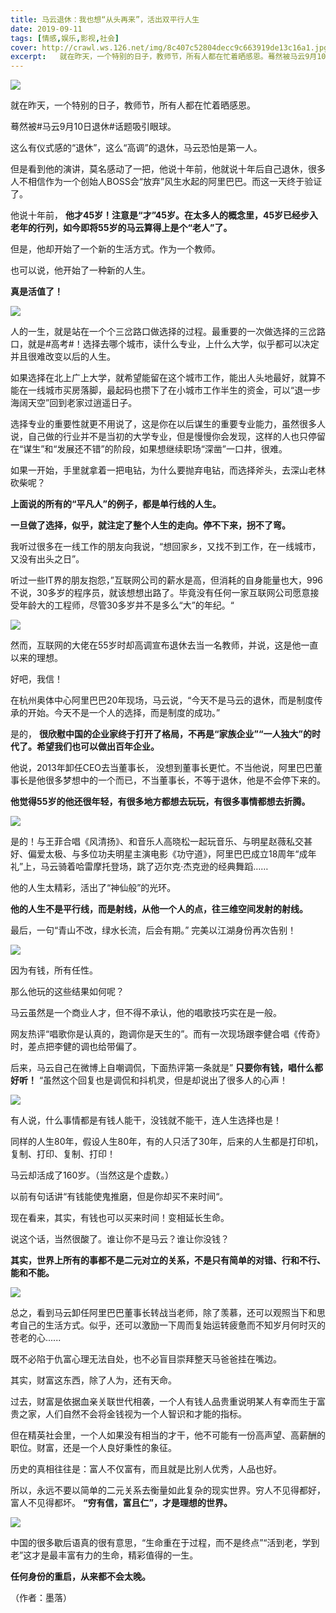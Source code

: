 ```yaml
---
title: 马云退休：我也想“从头再来”，活出双平行人生
date: 2019-09-11
tags: [情感,娱乐,影视,社会]
cover: http://crawl.ws.126.net/img/8c407c52804decc9c663919de13c16a1.jpg
excerpt:   就在昨天，一个特别的日子，教师节，所有人都在忙着晒感恩。蓦然被马云9月10日退休话题吸
---
```

![](http://crawl.ws.126.net/img/8c407c52804decc9c663919de13c16a1.jpg)  

就在昨天，一个特别的日子，教师节，所有人都在忙着晒感恩。

蓦然被#马云9月10日退休#话题吸引眼球。

这么有仪式感的“退休”，这么“高调”的退休，马云恐怕是第一人。

但是看到他的演讲，莫名感动了一把，他说十年前，他就说十年后自己退休，很多人不相信作为一个创始人BOSS会“放弃”风生水起的阿里巴巴。而这一天终于验证了。

他说十年前， **他才45岁！注意是“才”45岁。在太多人的概念里，45岁已经步入老年的行列，如今即将55岁的马云算得上是个“老人”了。**

但是，他却开始了一个新的生活方式。作为一个教师。

也可以说，他开始了一种新的人生。

**真是活值了！**

![](http://crawl.ws.126.net/img/bce59e1a91f1a40d52d1210d17866077.jpg)  

人的一生，就是站在一个个三岔路口做选择的过程。最重要的一次做选择的三岔路口，就是#高考#！选择去哪个城市，读什么专业，上什么大学，似乎都可以决定并且很难改变以后的人生。

如果选择在北上广上大学，就希望能留在这个城市工作，能出人头地最好，就算不能在一线城市买房落脚，最起码也攒下了在小城市工作半生的资金，可以“退一步海阔天空”回到老家过逍遥日子。

选择专业的重要性就更不用说了，这是你在以后谋生的重要专业能力，虽然很多人说，自己做的行业并不是当初的大学专业，但是慢慢你会发现，这样的人也只停留在“谋生”和“发展还不错”的阶段，如果想继续职场“深凿”一口井，很难。

如果一开始，手里就拿着一把电钻，为什么要抛弃电钻，而选择斧头，去深山老林砍柴呢？

**上面说的所有的“平凡人”的例子，都是单行线的人生。**

**一旦做了选择，似乎，就注定了整个人生的走向。停不下来，拐不了弯。**

我听过很多在一线工作的朋友向我说，“想回家乡，又找不到工作，在一线城市，又没有出头之日”。

听过一些IT界的朋友抱怨，”互联网公司的薪水是高，但消耗的自身能量也大，996不说，30多岁的程序员，就该想想出路了。毕竟没有任何一家互联网公司愿意接受年龄大的工程师，尽管30多岁并不是多么“大”的年纪。“

![](http://crawl.ws.126.net/img/c02022ab00d8b45aab19c9a0a89db49c.jpg)  

然而，互联网的大佬在55岁时却高调宣布退休去当一名教师，并说，这是他一直以来的理想。

好吧，我信！

在杭州奥体中心阿里巴巴20年现场，马云说，“今天不是马云的退休，而是制度传承的开始。今天不是一个人的选择，而是制度的成功。”

是的， **很欣慰中国的企业家终于打开了格局，不再是“家族企业”“一人独大”的时代了。希望我们也可以做出百年企业。**

他说，2013年卸任CEO去当董事长， 没想到董事长更忙。不当他说，阿里巴巴董事长是他很多梦想中的一个而已，不当董事长，不等于退休，他是不会停下来的。

**他觉得55岁的他还很年轻，有很多地方都想去玩玩，有很多事情都想去折腾。**

![](http://crawl.ws.126.net/img/9cee2ffd85365e728499e271c845d267.jpg)  

是的！与王菲合唱《风清扬》、和音乐人高晓松一起玩音乐、与明星赵薇私交甚好、偏爱太极、与多位功夫明星主演电影《功守道》，阿里巴巴成立18周年“成年礼”上，马云骑着哈雷摩托登场，跳了迈尔克·杰克逊的经典舞蹈……

他的人生太精彩，活出了“神仙般”的光环。

**他的人生不是平行线，而是射线，从他一个人的点，往三维空间发射的射线。**

最后，一句“青山不改，绿水长流，后会有期。” 完美以江湖身份再次告别！

![](http://crawl.ws.126.net/img/85301195dbc9c4d2368cd97a1c8a0b86.jpg)  

因为有钱，所有任性。

那么他玩的这些结果如何呢？

马云虽然是一个商业人才，但不得不承认，他的唱歌技巧实在是一般。

网友热评“唱歌你是认真的，跑调你是天生的”。而有一次现场跟李健合唱《传奇》时，差点把李健的调也给带偏了。

后来，马云自己在微博上自嘲调侃，下面热评第一条就是” **只要你有钱，唱什么都好听！** “虽然这个回复也是调侃和抖机灵，但是却说出了很多人的心声！

![](http://crawl.ws.126.net/img/49e995b1a2b89e0cc518dc3858d63044.jpg)  

有人说，什么事情都是有钱人能干，没钱就不能干，连人生选择也是！

同样的人生80年，假设人生80年，有的人只活了30年，后来的人生都是打印机，复制、打印、复制、打印！

马云却活成了160岁。（当然这是个虚数。）

以前有句话讲“有钱能使鬼推磨，但是你却买不来时间“。

现在看来，其实，有钱也可以买来时间！变相延长生命。

说这个话，当然很酸了。谁让你不是马云？谁让你没钱？

**其实，世界上所有的事都不是二元对立的关系，不是只有简单的对错、行和不行、能和不能。**

![](http://crawl.ws.126.net/img/cf6485746510c0e6f075b17fe92be31f.jpg)  

总之，看到马云卸任阿里巴巴董事长转战当老师，除了羡慕，还可以观照当下和思考自己的生活方式。似乎，还可以激励一下周而复始运转疲惫而不知岁月何时灭的苍老的心......

既不必陷于仇富心理无法自处，也不必盲目崇拜整天马爸爸挂在嘴边。

其实，财富这东西，除了人为，还有天命。

过去，财富是依据血亲关联世代相袭，一个人有钱人品贵重说明某人有幸而生于富贵之家，人们自然不会将金钱视为一个人智识和才能的指标。

但在精英社会里，一个人如果没有相当的才干，他不可能有一份高声望、高薪酬的职位。财富，还是一个人良好秉性的象征。

历史的真相往往是：富人不仅富有，而且就是比别人优秀，人品也好。

所以，永远不要以简单的二元关系去衡量如此复杂的现实世界。穷人不见得都好，富人不见得都坏。 **“穷有信，富且仁”，才是理想的世界。**

![](http://crawl.ws.126.net/img/da248b9a457893bbe5790ac15d74c76a.jpg)  

中国的很多歇后语真的很有意思，“生命重在于过程，而不是终点”“活到老，学到老”这才是最丰富有力的生命，精彩值得的一生。

**任何身份的重启，从来都不会太晚。**

（作者：墨落）

